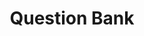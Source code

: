 ---
#This is just for you to quickly see what the file is - it can be anything you want
title: Question Bank

#This must match the level for the page you want it to appear on
level: Advanced Higher

#This must match the category id for the table the table you wish this to appear in
category: ahselfevaluation

#This must match the subject you wish this to appear in
subject: Chemistry

#There should be an entry here for each column in the table you wish to populate:
'#': 2
File: Question Bank
Link:
    - url: /chemistry/advancedhigher/AH Traffic Lights _ AH Question Map/JABchemAHChemQuestionMap.pdf
      link_text: Question Bank
---